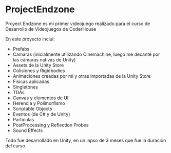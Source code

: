 # ProjectEndzone
Proyect Endzone es mi primer videojuego realizado para el curso de Desarrollo de Videojuegos de CoderHouse

En este proyecto incluí:
 - Prefabs
 - Camaras (inicialmente utilizando Cinemachine, luego me decanté por las cámaras nativas de Unity)
 - Assets de la Unity Store
 - Colisiones y Rigidbodies
 - Animaciones creadas por mi y otras importadas de la Unity Store
 - Fisicas aplicadas
 - Singletones
 - TDAs
 - Canvas y elementos de UI
 - Herencia y Polimorfismo
 - Scriptable Objects
 - Eventos (de C# y de Unity)
 - Particulas
 - PostProcessing y Reflection Probes
 - Sound Effects

Todo fue desarrollado en Unity, en un lapso de 3 meses que fue la duración del curso.
